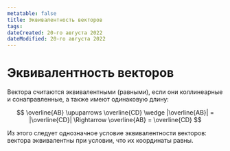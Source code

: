 ```yaml
---
metatable: false
title: Эквивалентность векторов
tags:
dateCreated: 20-го августа 2022
dateModified: 20-го августа 2022
---
```

# Эквивалентность векторов

Вектора считаются эквивалентными (равными), если они коллинеарные и сонаправленные, а также имеют одинаковую длину:

$$
\overline{AB} \upuparrows \overline{CD} \wedge |\overline{AB}| = |\overline{CD}| \Rightarrow \overline{AB} = \overline{CD}
$$

Из этого следует однозначное условие эквивалентности векторов: вектора эквивалентны при условии, что их координаты равны.
